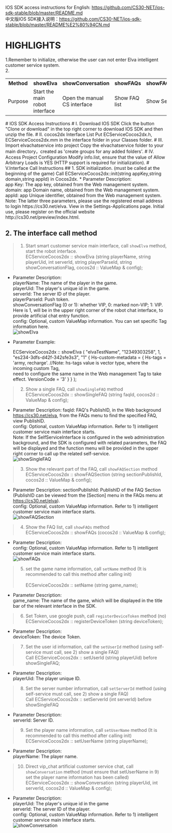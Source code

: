 IOS SDK access instructions for English: https://github.com/CS30-NET/ios-sdk-stable/blob/master/README.md <br />
中文版IOS SDK接入说明：https://github.com/CS30-NET/ios-sdk-stable/blob/master/README%E2%80%94CN.md
# HIGHLIGHTS<br />
1.Remember to initialize, otherwise the user can not enter Elva intelligent customer service system.<br />
2.<div>
    <table border="0">
      <tr>
        <th>Method</th>
        <th>showElva</th>
        <th>showConversation</th>
        <th>showFAQs</th>
        <th>showFAQSection</th>
        <th>showSingleFAQ</th>
      </tr>
      <tr>
        <td>Purpose</td>
        <td>Start the main robot interface</td>
        <td>Open the manual CS interface</td>
        <td>Show FAQ list</td>
        <td>Show Section</td>
        <td>Show a single FAQ</td>
      </tr>
    </table>
</div>
# IOS SDK Access Instructions
# Ⅰ. Download IOS SDK
Click the button "Clone or download" in the top right corner to download IOS SDK and then unzip the file.
# Ⅱ. cocos2dx Interface List
Put ECServiceCocos2dx.h, ECServiceCocos2dx.mm in the interface folder in your Classes folder.
# Ⅲ. Import elvachatservice into project
Copy the elvachatservice folder to your main directory，created as 'create groups for any added folders'.
# Ⅳ. Access Project Configuration
Modify info.list, ensure that the value of Allow Arbitrary Loads is YES (HTTP support is required for initialization).
# Ⅴ.Interface Call Instructions
## 1. SDK initialization. (must be called at the beginning of the game)
Call ECServiceCocos2dx::init(string appKey,string domain,string appId) in Cocos2dx.
* Parameter Description:<br />
app Key: The app key, obtained from the Web management system.<br />
domain: app Domain name, obtained from the Web management system.<br />
appId: app Unique identifier, obtained from the Web management system.<br />
Note: The latter three parameters, please use the registered email address to login https://cs30.net/elva. View in the Settings-Applications page. Initial use, please register on the official website http://cs30.net/preview/index.html.

## 2. The interface call method
> 
> 1) Start smart customer service main interface, call `showElva` method, start the robot interface.<br />
ECServiceCocos2dx :: showElva (string playerName, string playerUid, int serverId, string playerParseId, string showConversationFlag, cocos2d :: ValueMap & config);
* Parameter Description:<br />
playerName: The name of the player in the game.<br />
playerUid: The player's unique id in the game.<br />
serverId: The server ID of the player.<br />
playerParseId: Push token.<br />
showConversationFlag (0 or 1): whether VIP, 0: marked non-VIP; 1: VIP. Here is 1, will be in the upper right corner of the robot chat interface, to provide artificial chat entry function.<br />
config: Optional, custom ValueMap information. You can set specific Tag information here.<br />
![showElva](https://github.com/CS30-NET/Pictures/blob/master/showElva-EN-IOS.jpg "showElva")
* Parameter Example:    

    ECServiceCocos2dx :: showElva ( "elvaTestName", "12349303258", 1, "es234-3dfs-d42f-342sfe3s3", "1"
     {
       Hs-custom-metadata = {
       Hs-tags = 'army, recharge'. //Note: hs-tags value is vector type, where the incoming custom Tag,   
       need to configure the same name in the Web management Tag to take effect.
       VersionCode = '3'
       }
      }
    );
> 
> 2) Show a single FAQ, call `showSingleFAQ` method<br />
ECServiceCocos2dx :: showSingleFAQ (string faqId, cocos2d :: ValueMap & config);
* Parameter Description:
faqId: FAQ's PublishID, in the Web background https://cs30.net/elva, from the FAQs menu to find the specified FAQ, view PublishID.<br />
config: Optional, custom ValueMap information. Refer to 1) intelligent customer service main interface starts.<br />
Note: If the SelfServiceInterface is configured in the web administration background, and the SDK is configured with related parameters, the FAQ will be displayed and the function menu will be provided in the upper right corner to call up the related self-service.<br />
![showSingleFAQ](https://github.com/CS30-NET/Pictures/blob/master/showSingleFAQ-EN-IOS.jpg "showSingleFAQ")
> 
> 3) Show the relevant part of the FAQ, call `showFAQSection` method<br />
ECServiceCocos2dx :: showFAQSection (string sectionPublishId, cocos2d :: ValueMap & config);
* Parameter Description:
sectionPublishId: PublishID of the FAQ Section (PublishID can be viewed from the [Section] menu in the FAQs menu at https://cs30.net/elva).<br />
config: Optional, custom ValueMap information. Refer to 1) intelligent customer service main interface starts.<br />
![showFAQSection](https://github.com/CS30-NET/Pictures/blob/master/showFAQSection-EN-IOS.jpg "showFAQSection")
> 
> 4) Show the FAQ list, call `showFAQs` method<br />
ECServiceCocos2dx :: showFAQs (cocos2d :: ValueMap & config);
* Parameter Description:<br />
config: Optional, custom ValueMap information. Refer to 1) intelligent customer service main interface starts.<br />
![showFAQs](https://github.com/CS30-NET/Pictures/blob/master/showFAQs-EN-IOS.jpg "showFAQs")
> 
> 5) set the game name information, call `setName` method (It is recommended to call this method after calling init)<br />   
ECServiceCocos2dx :: setName (string game_name);
* Parameter Description:<br />
game_name: The name of the game, which will be displayed in the title bar of the relevant interface in the SDK.
> 
> 6) Set Token, use google push, call `registerDeviceToken` method (no)<br />
ECServiceCocos2dx :: registerDeviceToken (string deviceToken);
* Parameter Description:<br />
deviceToken: The device Token.
> 
> 7) Set the user id information, call the `setUserId` method (using self-service must call, see 2) show a single FAQ)<br />
Call ECServiceCocos2dx :: setUserId (string playerUid) before showSingleFAQ;
* Parameter Description:<br />
playerUid: The player unique ID.
> 
> 8) Set the server number information, call `setServerId` method (using self-service must call, see 2) show a single FAQ)<br />
Call ECServiceCocos2dx :: setServerId (int serverId) before showSingleFAQ
* Parameter Description:<br />
serverId: Server ID.
> 
> 9) Set the player name information, call `setUserName` method (It is recommended to call this method after calling init)<br />
ECServiceCocos2dx :: setUserName (string playerName);
* Parameter Description:<br />
playerName: The player name.
> 
> 10) Direct vip_chat artificial customer service chat, call `showConversation` method (must ensure that setUserName in 9) set the player name information has been called)<br />
ECServiceCocos2dx :: showConversation (string playerUid, int serverId, cocos2d :: ValueMap & config);
* Parameter Description:<br />
playerUid: The player's unique id in the game<br />
serverId: The server ID of the player.<br />
config: Optional, custom ValueMap information. Refer to 1) intelligent customer service main interface starts.<br />
![showConversation](https://github.com/CS30-NET/Pictures/blob/master/showConversation-EN-IOS.png "showConversation")
